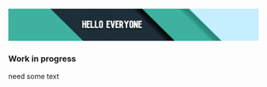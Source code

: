 ![Hello](https://github.com/Ersildan/ersildan/blob/main/head.jpg)

### Work in progress

need some text
